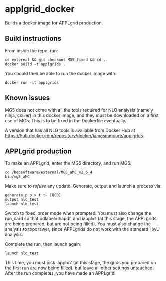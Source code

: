 # applgrid_docker
Builds a docker image for APPLgrid production.

## Build instructions
From inside the repo, run:

```
cd external && git checkout MG5_fixed && cd ..
docker build -t applgrids .
```

You should then be able to run the docker image with:

```
docker run -it applgrids
```

## Known issues
MG5 does not come with all the tools required for NLO analysis (namely ninja, collier) in this docker image, 
and they must be downloaded on a first use of MG5. This is to be fixed in the Dockerfile
eventually.

A version that has all NLO tools is available from Docker Hub at <https://hub.docker.com/repository/docker/jamesmmoore/applgrids>.


## APPLgrid production
To make an APPLgrid, enter the MG5 directory, and run MG5.

```
cd /hepsoftware/external/MG5_aMC_v2_6_4
bin/mg5_aMC
```

Make sure to *refuse* any update! Generate, output and launch a process via:

```
generate p p > t t~ [QCD]
output nlo_test
launch nlo_test
```

Switch to fixed_order mode when prompted. You must also change the 
run_card so that pdlabel=lhapdf, and iappl=1 (at this stage, the APPLgrids are
being prepared, but are not being filled). You must also change the analysis
to topdrawer, since APPLgrids do not work with the standard HwU analysis.

Complete the run, then launch again:

```
launch nlo_test
```

This time, you must pick iappl=2 (at this stage, the grids you prepared 
on the first run are now being filled), but leave all other settings
untouched. After the run completes, you have made an APPLgrid!
